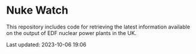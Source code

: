 # Nuke Watch

This repository includes code for retrieving the latest information available on the output of EDF nuclear power plants in the UK.

Last updated: 2023-10-06 19:06